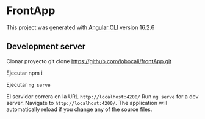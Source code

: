 # FrontApp

This project was generated with [Angular CLI](https://github.com/angular/angular-cli) version 16.2.6

## Development server
Clonar proyecto git clone https://github.com/lobocali/frontApp.git

Ejecutar npm i

Ejecutar `ng serve`

El servidor correra en la URL `http://localhost:4200/`
Run `ng serve` for a dev server. Navigate to `http://localhost:4200/`. The application will automatically reload if you change any of the source files.

